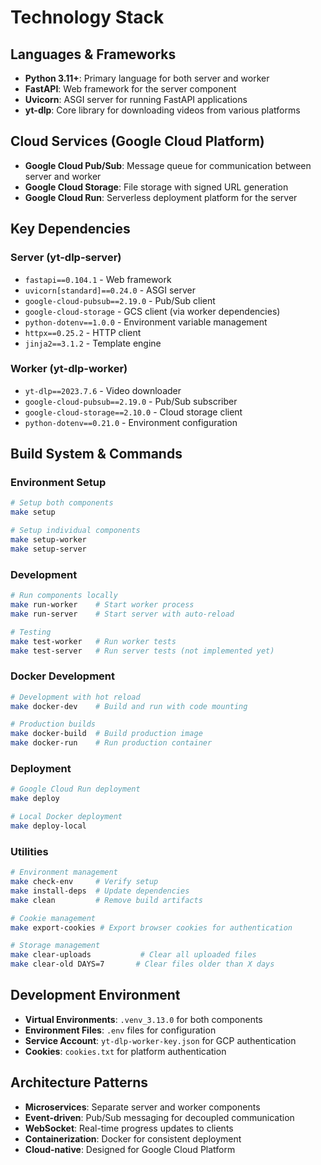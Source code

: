 # Technology Stack

## Languages & Frameworks
- **Python 3.11+**: Primary language for both server and worker
- **FastAPI**: Web framework for the server component
- **Uvicorn**: ASGI server for running FastAPI applications
- **yt-dlp**: Core library for downloading videos from various platforms

## Cloud Services (Google Cloud Platform)
- **Google Cloud Pub/Sub**: Message queue for communication between server and worker
- **Google Cloud Storage**: File storage with signed URL generation
- **Google Cloud Run**: Serverless deployment platform for the server

## Key Dependencies
### Server (yt-dlp-server)
- `fastapi==0.104.1` - Web framework
- `uvicorn[standard]==0.24.0` - ASGI server
- `google-cloud-pubsub==2.19.0` - Pub/Sub client
- `google-cloud-storage` - GCS client (via worker dependencies)
- `python-dotenv==1.0.0` - Environment variable management
- `httpx==0.25.2` - HTTP client
- `jinja2==3.1.2` - Template engine

### Worker (yt-dlp-worker)
- `yt-dlp==2023.7.6` - Video downloader
- `google-cloud-pubsub==2.19.0` - Pub/Sub subscriber
- `google-cloud-storage==2.10.0` - Cloud storage client
- `python-dotenv==0.21.0` - Environment configuration

## Build System & Commands

### Environment Setup
```bash
# Setup both components
make setup

# Setup individual components
make setup-worker
make setup-server
```

### Development
```bash
# Run components locally
make run-worker    # Start worker process
make run-server    # Start server with auto-reload

# Testing
make test-worker   # Run worker tests
make test-server   # Run server tests (not implemented yet)
```

### Docker Development
```bash
# Development with hot reload
make docker-dev    # Build and run with code mounting

# Production builds
make docker-build  # Build production image
make docker-run    # Run production container
```

### Deployment
```bash
# Google Cloud Run deployment
make deploy

# Local Docker deployment
make deploy-local
```

### Utilities
```bash
# Environment management
make check-env     # Verify setup
make install-deps  # Update dependencies
make clean         # Remove build artifacts

# Cookie management
make export-cookies # Export browser cookies for authentication

# Storage management
make clear-uploads           # Clear all uploaded files
make clear-old DAYS=7       # Clear files older than X days
```

## Development Environment
- **Virtual Environments**: `.venv_3.13.0` for both components
- **Environment Files**: `.env` files for configuration
- **Service Account**: `yt-dlp-worker-key.json` for GCP authentication
- **Cookies**: `cookies.txt` for platform authentication

## Architecture Patterns
- **Microservices**: Separate server and worker components
- **Event-driven**: Pub/Sub messaging for decoupled communication
- **WebSocket**: Real-time progress updates to clients
- **Containerization**: Docker for consistent deployment
- **Cloud-native**: Designed for Google Cloud Platform